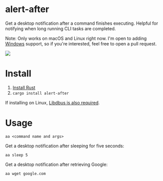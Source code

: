 # alert-after

Get a desktop notification after a command finishes executing. Helpful for notifying when long running CLI tasks are completed.

Note: Only works on macOS and Linux right now. I'm open to adding [Windows](https://github.com/frewsxcv/alert-after/issues/2) support, so if you're interested, feel free to open a pull request.

![](http://i.imgur.com/XCTUJfT.gif)

# Install

1. [Install Rust](https://rustup.rs/)
2. `cargo install alert-after`

If installing on Linux, [Libdbus is also required](https://github.com/diwic/dbus-rs#requirements).

# Usage

```
aa <command name and args>
```

Get a desktop notification after sleeping for five seconds:

```
aa sleep 5
```

Get a desktop notification after retrieving Google:

```
aa wget google.com
```
